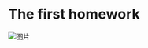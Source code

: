 # The first homework

![图片](https://user-images.githubusercontent.com/83948501/188304278-1327bbfa-87f0-4690-993d-3bbffb183f4d.png)

